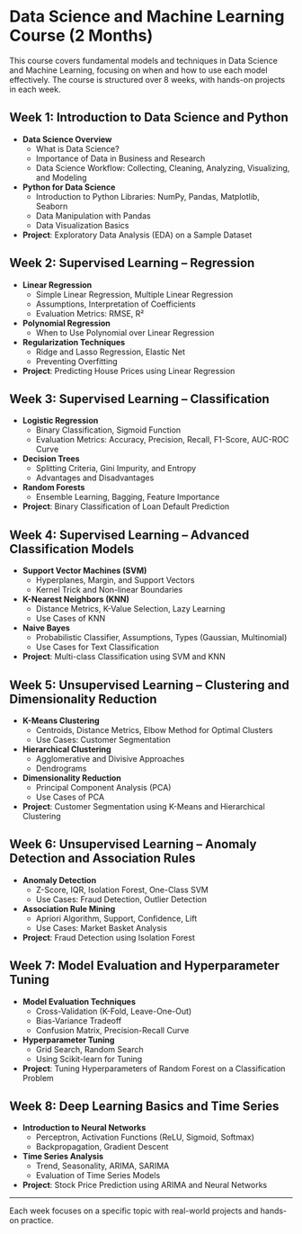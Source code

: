 # Data Science and Machine Learning Course (2 Months)

This course covers fundamental models and techniques in Data Science and Machine Learning, focusing on when and how to use each model effectively. The course is structured over 8 weeks, with hands-on projects in each week.

## Week 1: Introduction to Data Science and Python
- **Data Science Overview**
  - What is Data Science?
  - Importance of Data in Business and Research
  - Data Science Workflow: Collecting, Cleaning, Analyzing, Visualizing, and Modeling
- **Python for Data Science**
  - Introduction to Python Libraries: NumPy, Pandas, Matplotlib, Seaborn
  - Data Manipulation with Pandas
  - Data Visualization Basics
- **Project**: Exploratory Data Analysis (EDA) on a Sample Dataset

## Week 2: Supervised Learning – Regression
- **Linear Regression**
  - Simple Linear Regression, Multiple Linear Regression
  - Assumptions, Interpretation of Coefficients
  - Evaluation Metrics: RMSE, R²
- **Polynomial Regression**
  - When to Use Polynomial over Linear Regression
- **Regularization Techniques**
  - Ridge and Lasso Regression, Elastic Net
  - Preventing Overfitting
- **Project**: Predicting House Prices using Linear Regression

## Week 3: Supervised Learning – Classification
- **Logistic Regression**
  - Binary Classification, Sigmoid Function
  - Evaluation Metrics: Accuracy, Precision, Recall, F1-Score, AUC-ROC Curve
- **Decision Trees**
  - Splitting Criteria, Gini Impurity, and Entropy
  - Advantages and Disadvantages
- **Random Forests**
  - Ensemble Learning, Bagging, Feature Importance
- **Project**: Binary Classification of Loan Default Prediction

## Week 4: Supervised Learning – Advanced Classification Models
- **Support Vector Machines (SVM)**
  - Hyperplanes, Margin, and Support Vectors
  - Kernel Trick and Non-linear Boundaries
- **K-Nearest Neighbors (KNN)**
  - Distance Metrics, K-Value Selection, Lazy Learning
  - Use Cases of KNN
- **Naive Bayes**
  - Probabilistic Classifier, Assumptions, Types (Gaussian, Multinomial)
  - Use Cases for Text Classification
- **Project**: Multi-class Classification using SVM and KNN

## Week 5: Unsupervised Learning – Clustering and Dimensionality Reduction
- **K-Means Clustering**
  - Centroids, Distance Metrics, Elbow Method for Optimal Clusters
  - Use Cases: Customer Segmentation
- **Hierarchical Clustering**
  - Agglomerative and Divisive Approaches
  - Dendrograms
- **Dimensionality Reduction**
  - Principal Component Analysis (PCA)
  - Use Cases of PCA
- **Project**: Customer Segmentation using K-Means and Hierarchical Clustering

## Week 6: Unsupervised Learning – Anomaly Detection and Association Rules
- **Anomaly Detection**
  - Z-Score, IQR, Isolation Forest, One-Class SVM
  - Use Cases: Fraud Detection, Outlier Detection
- **Association Rule Mining**
  - Apriori Algorithm, Support, Confidence, Lift
  - Use Cases: Market Basket Analysis
- **Project**: Fraud Detection using Isolation Forest

## Week 7: Model Evaluation and Hyperparameter Tuning
- **Model Evaluation Techniques**
  - Cross-Validation (K-Fold, Leave-One-Out)
  - Bias-Variance Tradeoff
  - Confusion Matrix, Precision-Recall Curve
- **Hyperparameter Tuning**
  - Grid Search, Random Search
  - Using Scikit-learn for Tuning
- **Project**: Tuning Hyperparameters of Random Forest on a Classification Problem

## Week 8: Deep Learning Basics and Time Series
- **Introduction to Neural Networks**
  - Perceptron, Activation Functions (ReLU, Sigmoid, Softmax)
  - Backpropagation, Gradient Descent
- **Time Series Analysis**
  - Trend, Seasonality, ARIMA, SARIMA
  - Evaluation of Time Series Models
- **Project**: Stock Price Prediction using ARIMA and Neural Networks

---

Each week focuses on a specific topic with real-world projects and hands-on practice.
